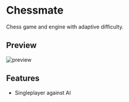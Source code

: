# Chessmate

Chess game and engine with adaptive difficulty.

## Preview

![preview](https://user-images.githubusercontent.com/63919507/188940128-b0916b22-a747-4e29-83c7-4596eb01ab9a.gif)

## Features

- Singleplayer against AI
